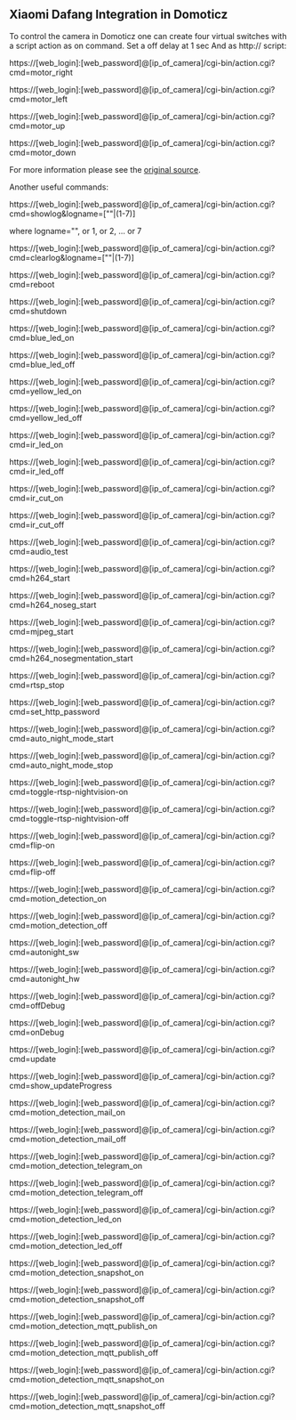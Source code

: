 ## Xiaomi Dafang Integration in Domoticz

To control the camera in Domoticz one can create four virtual switches with a script action as on command.
Set a off delay at 1 sec
And as http:// script:

https://[web_login]:[web_password]@[ip_of_camera]/cgi-bin/action.cgi?cmd=motor_right

https://[web_login]:[web_password]@[ip_of_camera]/cgi-bin/action.cgi?cmd=motor_left

https://[web_login]:[web_password]@[ip_of_camera]/cgi-bin/action.cgi?cmd=motor_up

https://[web_login]:[web_password]@[ip_of_camera]/cgi-bin/action.cgi?cmd=motor_down

For more information please see the [original source](https://gadget-freakz.com/2018/03/xiaomi-1080p-xiaofang-camera-review/).

Another useful commands:

https://[web_login]:[web_password]@[ip_of_camera]/cgi-bin/action.cgi?cmd=showlog&logname=[""|(1-7)]

where logname="", or 1, or 2, ... or 7

https://[web_login]:[web_password]@[ip_of_camera]/cgi-bin/action.cgi?cmd=clearlog&logname=[""|(1-7)]

https://[web_login]:[web_password]@[ip_of_camera]/cgi-bin/action.cgi?cmd=reboot

https://[web_login]:[web_password]@[ip_of_camera]/cgi-bin/action.cgi?cmd=shutdown

https://[web_login]:[web_password]@[ip_of_camera]/cgi-bin/action.cgi?cmd=blue_led_on

https://[web_login]:[web_password]@[ip_of_camera]/cgi-bin/action.cgi?cmd=blue_led_off

https://[web_login]:[web_password]@[ip_of_camera]/cgi-bin/action.cgi?cmd=yellow_led_on

https://[web_login]:[web_password]@[ip_of_camera]/cgi-bin/action.cgi?cmd=yellow_led_off

https://[web_login]:[web_password]@[ip_of_camera]/cgi-bin/action.cgi?cmd=ir_led_on

https://[web_login]:[web_password]@[ip_of_camera]/cgi-bin/action.cgi?cmd=ir_led_off

https://[web_login]:[web_password]@[ip_of_camera]/cgi-bin/action.cgi?cmd=ir_cut_on

https://[web_login]:[web_password]@[ip_of_camera]/cgi-bin/action.cgi?cmd=ir_cut_off

https://[web_login]:[web_password]@[ip_of_camera]/cgi-bin/action.cgi?cmd=audio_test

https://[web_login]:[web_password]@[ip_of_camera]/cgi-bin/action.cgi?cmd=h264_start

https://[web_login]:[web_password]@[ip_of_camera]/cgi-bin/action.cgi?cmd=h264_noseg_start

https://[web_login]:[web_password]@[ip_of_camera]/cgi-bin/action.cgi?cmd=mjpeg_start

https://[web_login]:[web_password]@[ip_of_camera]/cgi-bin/action.cgi?cmd=h264_nosegmentation_start

https://[web_login]:[web_password]@[ip_of_camera]/cgi-bin/action.cgi?cmd=rtsp_stop

https://[web_login]:[web_password]@[ip_of_camera]/cgi-bin/action.cgi?cmd=set_http_password

https://[web_login]:[web_password]@[ip_of_camera]/cgi-bin/action.cgi?cmd=auto_night_mode_start

https://[web_login]:[web_password]@[ip_of_camera]/cgi-bin/action.cgi?cmd=auto_night_mode_stop

https://[web_login]:[web_password]@[ip_of_camera]/cgi-bin/action.cgi?cmd=toggle-rtsp-nightvision-on

https://[web_login]:[web_password]@[ip_of_camera]/cgi-bin/action.cgi?cmd=toggle-rtsp-nightvision-off

https://[web_login]:[web_password]@[ip_of_camera]/cgi-bin/action.cgi?cmd=flip-on

https://[web_login]:[web_password]@[ip_of_camera]/cgi-bin/action.cgi?cmd=flip-off

https://[web_login]:[web_password]@[ip_of_camera]/cgi-bin/action.cgi?cmd=motion_detection_on

https://[web_login]:[web_password]@[ip_of_camera]/cgi-bin/action.cgi?cmd=motion_detection_off

https://[web_login]:[web_password]@[ip_of_camera]/cgi-bin/action.cgi?cmd=autonight_sw

https://[web_login]:[web_password]@[ip_of_camera]/cgi-bin/action.cgi?cmd=autonight_hw

https://[web_login]:[web_password]@[ip_of_camera]/cgi-bin/action.cgi?cmd=offDebug

https://[web_login]:[web_password]@[ip_of_camera]/cgi-bin/action.cgi?cmd=onDebug

https://[web_login]:[web_password]@[ip_of_camera]/cgi-bin/action.cgi?cmd=update

https://[web_login]:[web_password]@[ip_of_camera]/cgi-bin/action.cgi?cmd=show_updateProgress

https://[web_login]:[web_password]@[ip_of_camera]/cgi-bin/action.cgi?cmd=motion_detection_mail_on

https://[web_login]:[web_password]@[ip_of_camera]/cgi-bin/action.cgi?cmd=motion_detection_mail_off

https://[web_login]:[web_password]@[ip_of_camera]/cgi-bin/action.cgi?cmd=motion_detection_telegram_on

https://[web_login]:[web_password]@[ip_of_camera]/cgi-bin/action.cgi?cmd=motion_detection_telegram_off

https://[web_login]:[web_password]@[ip_of_camera]/cgi-bin/action.cgi?cmd=motion_detection_led_on

https://[web_login]:[web_password]@[ip_of_camera]/cgi-bin/action.cgi?cmd=motion_detection_led_off

https://[web_login]:[web_password]@[ip_of_camera]/cgi-bin/action.cgi?cmd=motion_detection_snapshot_on

https://[web_login]:[web_password]@[ip_of_camera]/cgi-bin/action.cgi?cmd=motion_detection_snapshot_off

https://[web_login]:[web_password]@[ip_of_camera]/cgi-bin/action.cgi?cmd=motion_detection_mqtt_publish_on

https://[web_login]:[web_password]@[ip_of_camera]/cgi-bin/action.cgi?cmd=motion_detection_mqtt_publish_off

https://[web_login]:[web_password]@[ip_of_camera]/cgi-bin/action.cgi?cmd=motion_detection_mqtt_snapshot_on

https://[web_login]:[web_password]@[ip_of_camera]/cgi-bin/action.cgi?cmd=motion_detection_mqtt_snapshot_off
